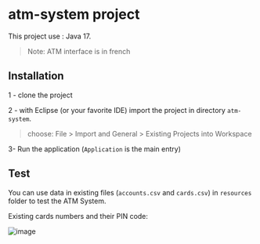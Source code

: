 # atm-system project 

This project use : Java 17.
>Note: ATM interface is in french

## Installation
 1 - clone the project
 
 2 - with Eclipse (or your favorite IDE) import the project in directory `atm-system`.
> choose: File > Import and  General > Existing Projects into Workspace

 3- Run the application (`Application` is the main entry)

## Test
You can use data in existing files (`accounts.csv` and `cards.csv`) in `resources` folder to test the ATM System.

Existing cards numbers and their PIN code:

![image](https://github.com/user-attachments/assets/43d7f9e5-67fc-49bd-82a9-a688d1349b2b)
